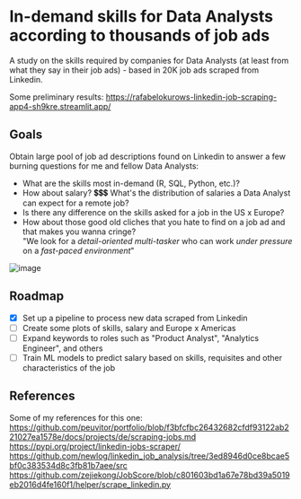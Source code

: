 # In-demand skills for Data Analysts according to thousands of job ads

A study on the skills required by companies for Data Analysts (at least from what they say in their job ads) - based in 20K job ads scraped from Linkedin.

Some preliminary results:
https://rafabelokurows-linkedin-job-scraping-app4-sh9kre.streamlit.app/

## Goals

Obtain large pool of job ad descriptions found on Linkedin to answer a few burning questions for me and fellow Data Analysts:
 - What are the skills most in-demand (R, SQL, Python, etc.)?  
 - How about salary? 💲💲💲 What's the distribution of salaries a Data Analyst can expect for a remote job?  
 - Is there any difference on the skills asked for a job in the US x Europe?  
 - How about those good old cliches that you hate to find on a job ad and that makes you wanna cringe?  
"We look for a *detail-oriented* *multi-tasker* who can work *under pressure* on a *fast-paced environment*"  

![image](https://github.com/rafabelokurows/data-analyst-job-skills/assets/55976107/52ea1949-81f8-47ac-9bd9-ded9c615a996)


## Roadmap

- [x] Set up a pipeline to process new data scraped from Linkedin
- [ ] Create some plots of skills, salary and Europe x Americas
- [ ] Expand keywords to roles such as "Product Analyst", "Analytics Engineer", and others
- [ ] Train ML models to predict salary based on skills, requisites and other characteristics of the job

## References
Some of my references for this one:
https://github.com/peuvitor/portfolio/blob/f3bfcfbc26432682cfdf93122ab221027ea1578e/docs/projects/de/scraping-jobs.md
https://pypi.org/project/linkedin-jobs-scraper/
https://github.com/newlog/linkedin_job_analysis/tree/3ed8946d0ce8bcae5bf0c383534d8c3fb81b7aee/src
https://github.com/zejiekong/JobScore/blob/c801603bd1a67e78bd39a5019eb2016d4fe160f1/helper/scrape_linkedin.py



